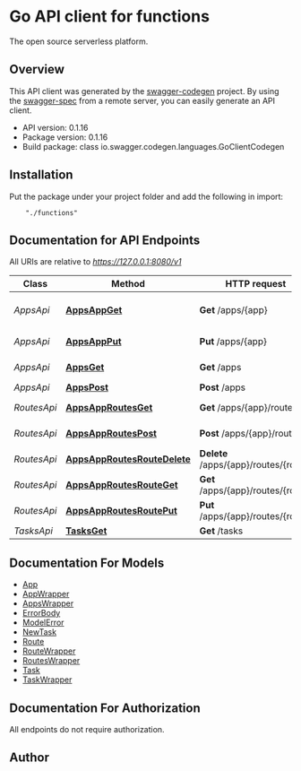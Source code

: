 # Go API client for functions

The open source serverless platform.

## Overview
This API client was generated by the [swagger-codegen](https://github.com/swagger-api/swagger-codegen) project.  By using the [swagger-spec](https://github.com/swagger-api/swagger-spec) from a remote server, you can easily generate an API client.

- API version: 0.1.16
- Package version: 0.1.16
- Build package: class io.swagger.codegen.languages.GoClientCodegen

## Installation
Put the package under your project folder and add the following in import:
```
    "./functions"
```

## Documentation for API Endpoints

All URIs are relative to *https://127.0.0.1:8080/v1*

Class | Method | HTTP request | Description
------------ | ------------- | ------------- | -------------
*AppsApi* | [**AppsAppGet**](docs/AppsApi.md#appsappget) | **Get** /apps/{app} | Get information for a app.
*AppsApi* | [**AppsAppPut**](docs/AppsApi.md#appsappput) | **Put** /apps/{app} | Create/update a app.
*AppsApi* | [**AppsGet**](docs/AppsApi.md#appsget) | **Get** /apps | Get all app names.
*AppsApi* | [**AppsPost**](docs/AppsApi.md#appspost) | **Post** /apps | Post new app
*RoutesApi* | [**AppsAppRoutesGet**](docs/RoutesApi.md#appsapproutesget) | **Get** /apps/{app}/routes | Get route list by app name.
*RoutesApi* | [**AppsAppRoutesPost**](docs/RoutesApi.md#appsapproutespost) | **Post** /apps/{app}/routes | Create new Route
*RoutesApi* | [**AppsAppRoutesRouteDelete**](docs/RoutesApi.md#appsapproutesroutedelete) | **Delete** /apps/{app}/routes/{route} | Deletes the route
*RoutesApi* | [**AppsAppRoutesRouteGet**](docs/RoutesApi.md#appsapproutesrouteget) | **Get** /apps/{app}/routes/{route} | Gets route by name
*RoutesApi* | [**AppsAppRoutesRoutePut**](docs/RoutesApi.md#appsapproutesrouteput) | **Put** /apps/{app}/routes/{route} | Update a Route
*TasksApi* | [**TasksGet**](docs/TasksApi.md#tasksget) | **Get** /tasks | Get next task.


## Documentation For Models

 - [App](docs/App.md)
 - [AppWrapper](docs/AppWrapper.md)
 - [AppsWrapper](docs/AppsWrapper.md)
 - [ErrorBody](docs/ErrorBody.md)
 - [ModelError](docs/ModelError.md)
 - [NewTask](docs/NewTask.md)
 - [Route](docs/Route.md)
 - [RouteWrapper](docs/RouteWrapper.md)
 - [RoutesWrapper](docs/RoutesWrapper.md)
 - [Task](docs/Task.md)
 - [TaskWrapper](docs/TaskWrapper.md)


## Documentation For Authorization

 All endpoints do not require authorization.


## Author



